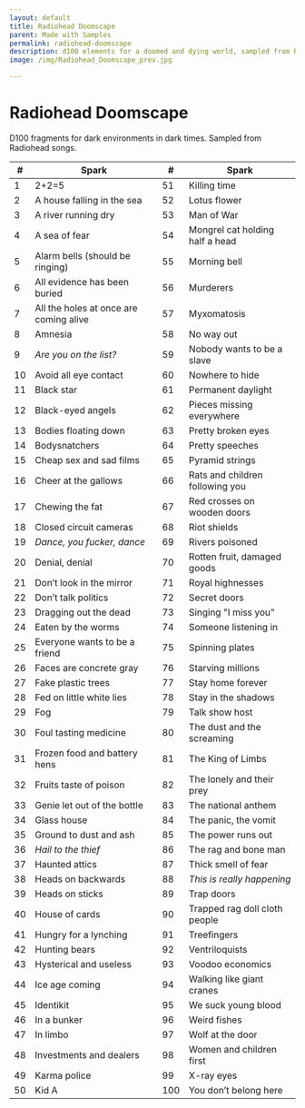 ```yaml
---
layout: default
title: Radiohead Doomscape
parent: Made with Samples
permalink: radiohead-doomscape
description: d100 elements for a doomed and dying world, sampled from Radiohead songs
image: /img/Radiohead_Doomscape_prev.jpg

---
```


# Radiohead Doomscape

D100 fragments for dark environments in dark times.
Sampled from Radiohead songs.

| #    | Spark                                  | #    | Spark                           |
| ---- | -------------------------------------- | ---- | ------------------------------- |
| 1    | 2+2=5                                  | 51   | Killing time                    |
| 2    | A house falling in the sea             | 52   | Lotus flower                    |
| 3    | A river running dry                    | 53   | Man of War                      |
| 4    | A sea of fear                          | 54   | Mongrel cat holding half a head |
| 5    | Alarm bells (should be ringing)        | 55   | Morning bell                    |
| 6    | All evidence has been buried           | 56   | Murderers                       |
| 7    | All the holes at once are coming alive | 57   | Myxomatosis                     |
| 8    | Amnesia                                | 58   | No way out                      |
| 9    | *Are you on the list?*                 | 59   | Nobody wants to be a slave      |
| 10   | Avoid all eye contact                  | 60   | Nowhere to hide                 |
| 11   | Black star                             | 61   | Permanent daylight              |
| 12   | Black-eyed angels                      | 62   | Pieces missing everywhere       |
| 13   | Bodies floating down                   | 63   | Pretty broken eyes              |
| 14   | Bodysnatchers                          | 64   | Pretty speeches                 |
| 15   | Cheap sex and sad films                | 65   | Pyramid strings                 |
| 16   | Cheer at the gallows                   | 66   | Rats and children following you |
| 17   | Chewing the fat                        | 67   | Red crosses on wooden doors     |
| 18   | Closed circuit cameras                 | 68   | Riot shields                    |
| 19   | *Dance, you fucker, dance*             | 69   | Rivers poisoned                 |
| 20   | Denial, denial                         | 70   | Rotten fruit, damaged goods     |
| 21   | Don’t look in the mirror               | 71   | Royal highnesses                |
| 22   | Don’t talk politics                    | 72   | Secret doors                    |
| 23   | Dragging out the dead                  | 73   | Singing "I miss you”            |
| 24   | Eaten by the worms                     | 74   | Someone listening in            |
| 25   | Everyone wants to be a friend          | 75   | Spinning plates                 |
| 26   | Faces are concrete gray                | 76   | Starving millions               |
| 27   | Fake plastic trees                     | 77   | Stay home forever               |
| 28   | Fed on little white lies               | 78   | Stay in the shadows             |
| 29   | Fog                                    | 79   | Talk show host                  |
| 30   | Foul tasting medicine                  | 80   | The dust and the screaming      |
| 31   | Frozen food and battery hens           | 81   | The King of Limbs               |
| 32   | Fruits taste of poison                 | 82   | The lonely and their prey       |
| 33   | Genie let out of the bottle            | 83   | The national anthem             |
| 34   | Glass house                            | 84   | The panic, the vomit            |
| 35   | Ground to dust and ash                 | 85   | The power runs out              |
| 36   | *Hail to the thief*                    | 86   | The rag and bone man            |
| 37   | Haunted attics                         | 87   | Thick smell of fear             |
| 38   | Heads on backwards                     | 88   | *This is really happening*      |
| 39   | Heads on sticks                        | 89   | Trap doors                      |
| 40   | House of cards                         | 90   | Trapped rag doll cloth people   |
| 41   | Hungry for a lynching                  | 91   | Treefingers                     |
| 42   | Hunting bears                          | 92   | Ventriloquists                  |
| 43   | Hysterical and useless                 | 93   | Voodoo economics                |
| 44   | Ice age coming                         | 94   | Walking like giant cranes       |
| 45   | Identikit                              | 95   | We suck young blood             |
| 46   | In a bunker                            | 96   | Weird fishes                    |
| 47   | In limbo                               | 97   | Wolf at the door                |
| 48   | Investments and dealers                | 98   | Women and children first        |
| 49   | Karma police                           | 99   | X-ray eyes                      |
| 50   | Kid A                                  | 100  | You don’t belong here           |


